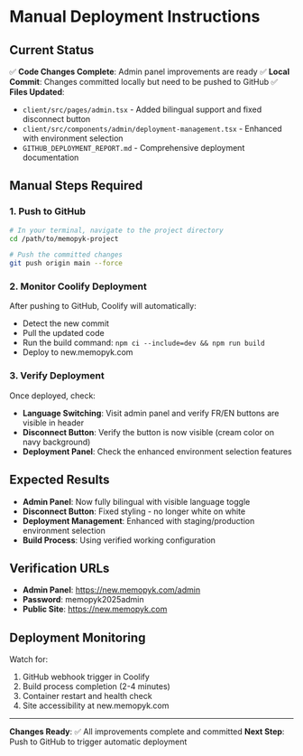 # Manual Deployment Instructions

## Current Status
✅ **Code Changes Complete**: Admin panel improvements are ready
✅ **Local Commit**: Changes committed locally but need to be pushed to GitHub
✅ **Files Updated**: 
- `client/src/pages/admin.tsx` - Added bilingual support and fixed disconnect button
- `client/src/components/admin/deployment-management.tsx` - Enhanced with environment selection
- `GITHUB_DEPLOYMENT_REPORT.md` - Comprehensive deployment documentation

## Manual Steps Required

### 1. Push to GitHub
```bash
# In your terminal, navigate to the project directory
cd /path/to/memopyk-project

# Push the committed changes
git push origin main --force
```

### 2. Monitor Coolify Deployment
After pushing to GitHub, Coolify will automatically:
- Detect the new commit
- Pull the updated code
- Run the build command: `npm ci --include=dev && npm run build`
- Deploy to new.memopyk.com

### 3. Verify Deployment
Once deployed, check:
- **Language Switching**: Visit admin panel and verify FR/EN buttons are visible in header
- **Disconnect Button**: Verify the button is now visible (cream color on navy background)
- **Deployment Panel**: Check the enhanced environment selection features

## Expected Results
- **Admin Panel**: Now fully bilingual with visible language toggle
- **Disconnect Button**: Fixed styling - no longer white on white
- **Deployment Management**: Enhanced with staging/production environment selection
- **Build Process**: Using verified working configuration

## Verification URLs
- **Admin Panel**: https://new.memopyk.com/admin
- **Password**: memopyk2025admin
- **Public Site**: https://new.memopyk.com

## Deployment Monitoring
Watch for:
1. GitHub webhook trigger in Coolify
2. Build process completion (2-4 minutes)
3. Container restart and health check
4. Site accessibility at new.memopyk.com

---
**Changes Ready**: ✅ All improvements complete and committed
**Next Step**: Push to GitHub to trigger automatic deployment